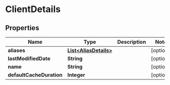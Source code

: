 

# ClientDetails


## Properties

| Name | Type | Description | Notes |
|------------ | ------------- | ------------- | -------------|
|**aliases** | [**List&lt;AliasDetails&gt;**](AliasDetails.md) |  |  [optional] |
|**lastModifiedDate** | **String** |  |  [optional] |
|**name** | **String** |  |  [optional] |
|**defaultCacheDuration** | **Integer** |  |  [optional] |



